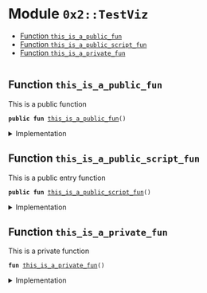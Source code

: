 
<a name="0x2_TestViz"></a>

# Module `0x2::TestViz`



-  [Function `this_is_a_public_fun`](#0x2_TestViz_this_is_a_public_fun)
-  [Function `this_is_a_public_script_fun`](#0x2_TestViz_this_is_a_public_script_fun)
-  [Function `this_is_a_private_fun`](#0x2_TestViz_this_is_a_private_fun)


<pre><code></code></pre>



<a name="0x2_TestViz_this_is_a_public_fun"></a>

## Function `this_is_a_public_fun`

This is a public function


<pre><code><b>public</b> <b>fun</b> <a href="different_visbilities.md#0x2_TestViz_this_is_a_public_fun">this_is_a_public_fun</a>()
</code></pre>



<details>
<summary>Implementation</summary>


<pre><code><b>public</b> <b>fun</b> <a href="different_visbilities.md#0x2_TestViz_this_is_a_public_fun">this_is_a_public_fun</a>() { }
</code></pre>



</details>

<a name="0x2_TestViz_this_is_a_public_script_fun"></a>

## Function `this_is_a_public_script_fun`

This is a public entry function


<pre><code><b>public</b> <b>fun</b> <a href="different_visbilities.md#0x2_TestViz_this_is_a_public_script_fun">this_is_a_public_script_fun</a>()
</code></pre>



<details>
<summary>Implementation</summary>


<pre><code><b>public</b> entry <b>fun</b> <a href="different_visbilities.md#0x2_TestViz_this_is_a_public_script_fun">this_is_a_public_script_fun</a>() {}
</code></pre>



</details>

<a name="0x2_TestViz_this_is_a_private_fun"></a>

## Function `this_is_a_private_fun`

This is a private function


<pre><code><b>fun</b> <a href="different_visbilities.md#0x2_TestViz_this_is_a_private_fun">this_is_a_private_fun</a>()
</code></pre>



<details>
<summary>Implementation</summary>


<pre><code><b>fun</b> <a href="different_visbilities.md#0x2_TestViz_this_is_a_private_fun">this_is_a_private_fun</a>() {}
</code></pre>



</details>

